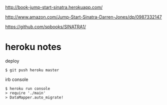 http://book-jump-start-sinatra.herokuapp.com/ 

http://www.amazon.com/Jump-Start-Sinatra-Darren-Jones/dp/0987332147

https://github.com/spbooks/SINATRA1/

# heroku notes

deploy

    $ git push heroku master

irb console

    $ heroku run console
    > require './main'
    > DataMapper.auto_migrate!
